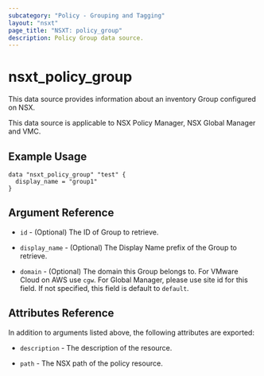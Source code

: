 ```yaml
---
subcategory: "Policy - Grouping and Tagging"
layout: "nsxt"
page_title: "NSXT: policy_group"
description: Policy Group data source.
---
```


# nsxt_policy_group

This data source provides information about an inventory Group configured on NSX.

This data source is applicable to NSX Policy Manager, NSX Global Manager and VMC.

## Example Usage

```hcl
data "nsxt_policy_group" "test" {
  display_name = "group1"
}
```

## Argument Reference

* `id` - (Optional) The ID of Group to retrieve.

* `display_name` - (Optional) The Display Name prefix of the Group to retrieve.

* `domain` - (Optional) The domain this Group belongs to. For VMware Cloud on AWS use `cgw`. For Global Manager, please use site id for this field. If not specified, this field is default to `default`. 

## Attributes Reference

In addition to arguments listed above, the following attributes are exported:

* `description` - The description of the resource.

* `path` - The NSX path of the policy resource.
